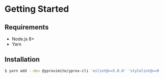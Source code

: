 # Getting Started

## Requirements

- Node.js 8+
- Yarn

## Installation

```bash
$ yarn add --dev @yproximite/yprox-cli 'eslint@>=5.0.0' 'stylelint@>=9.0.0' 'vue-template-compiler@>=2.0.0'
```
